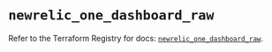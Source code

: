 # `newrelic_one_dashboard_raw`

Refer to the Terraform Registry for docs: [`newrelic_one_dashboard_raw`](https://registry.terraform.io/providers/newrelic/newrelic/3.37.0/docs/resources/one_dashboard_raw).

